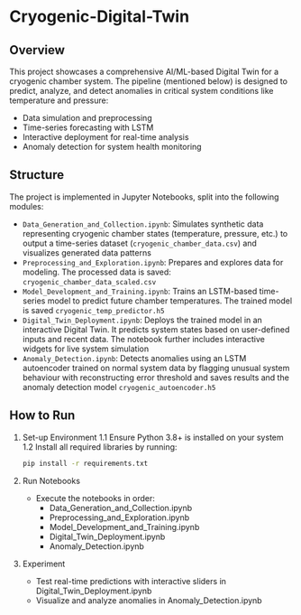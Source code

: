 # Cryogenic-Digital-Twin

## Overview
This project showcases a comprehensive AI/ML-based Digital Twin for a cryogenic chamber system. The pipeline (mentioned below) is designed to predict, analyze, and detect anomalies in critical system conditions like temperature and pressure:
- Data simulation and preprocessing
- Time-series forecasting with LSTM
- Interactive deployment for real-time analysis
- Anomaly detection for system health monitoring

## Structure
The project is implemented in Jupyter Notebooks, split into the following modules:
- `Data_Generation_and_Collection.ipynb`: Simulates synthetic data representing cryogenic chamber states (temperature, pressure, etc.) to output a time-series dataset (`cryogenic_chamber_data.csv`) and visualizes generated data patterns
- `Preprocessing_and_Exploration.ipynb`: Prepares and explores data for modeling. The processed data is saved: `cryogenic_chamber_data_scaled.csv`
- `Model_Development_and_Training.ipynb`: Trains an LSTM-based time-series model to predict future chamber temperatures. The trained model is saved `cryogenic_temp_predictor.h5`
- `Digital_Twin_Deployment.ipynb`: Deploys the trained model in an interactive Digital Twin. It predicts system states based on user-defined inputs and recent data. The notebook further includes interactive widgets for live system simulation
- `Anomaly_Detection.ipynb`: Detects anomalies using an LSTM autoencoder trained on normal system data by flagging unusual system behaviour with reconstructing error threshold and saves results and the anomaly detection model `cryogenic_autoencoder.h5`

## How to Run

1. Set-up Environment
   1.1 Ensure Python 3.8+ is installed on your system
   1.2 Install all required libraries by running:
      ```bash
      pip install -r requirements.txt
   
3. Run Notebooks
   - Execute the notebooks in order:
     - Data_Generation_and_Collection.ipynb
     - Preprocessing_and_Exploration.ipynb
     - Model_Development_and_Training.ipynb
     - Digital_Twin_Deployment.ipynb
     - Anomaly_Detection.ipynb
       
5. Experiment
   - Test real-time predictions with interactive sliders in Digital_Twin_Deployment.ipynb
   - Visualize and analyze anomalies in Anomaly_Detection.ipynb
